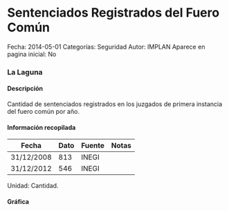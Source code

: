 Sentenciados Registrados del Fuero Común
=====

Fecha: 2014-05-01
Categorías: Seguridad
Autor: IMPLAN
Aparece en pagina inicial: No

### La Laguna

#### Descripción

Cantidad de sentenciados registrados en los juzgados de primera instancia del fuero común por año.

#### Información recopilada

<table class="table table-hover table-bordered matriz">
  <thead>
    <tr><th>Fecha</th><th>Dato</th><th>Fuente</th><th>Notas</th></tr>
  </thead>
  <tbody>
    <tr><td class="centrado">31/12/2008</td><td class="derecha">813</td><td>INEGI</td><td></td></tr>
    <tr><td class="centrado">31/12/2012</td><td class="derecha">546</td><td>INEGI</td><td></td></tr>
  </tbody>
</table>

Unidad: Cantidad.

#### Gráfica

<div id="Morriskcsogtqy" class="grafica"></div>
  <!-- JAVASCRIPT DE LA GRAFICA EN Morriskcsogtqy -->
  <script>
  new Morris.Line({
    element: 'Morriskcsogtqy',
    data: [
      { fecha: '2008-12-31', dato: 813 },
      { fecha: '2012-12-31', dato: 546 }
    ],
    xkey: 'fecha',
    ykeys: ['dato'],
    labels: ['Dato'],
    lineColors: ['#FF5B02'],
    xLabelFormat: function(d) {
      return d.getDate()+'/'+(d.getMonth()+1)+'/'+d.getFullYear();
    },
    dateFormat: function (ts) {
      var d = new Date(ts);
      return d.getDate() + '/' + (d.getMonth() + 1) + '/' + d.getFullYear();
    }
  });
  </script>
